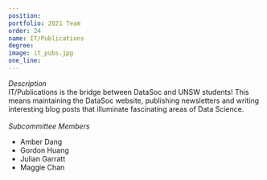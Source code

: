 ```yaml
---
position: 
portfolio: 2021 Team
order: 24
name: IT/Publications
degree: 
image: it_pubs.jpg
one_line:
---
```

*Description*
<br>
IT/Publications is the bridge between DataSoc and UNSW students! This means maintaining the DataSoc website, publishing newsletters and
writing interesting blog posts that illuminate fascinating areas of Data Science.
<br><br>
*Subcommittee Members*
<br>
* Amber Dang
* Gordon Huang
* Julian Garratt
* Maggie Chan
<br><br>